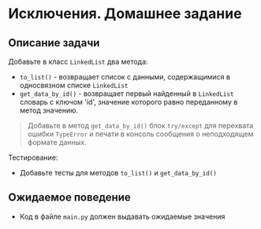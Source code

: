 # Исключения. Домашнее задание

## Описание задачи
Добавьте в класс `LinkedList` два метода:

- `to_list()` - возвращает список с данными, содержащимися в односвязном списке `LinkedList`
- `get_data_by_id()` - возвращает первый найденный в `LinkedList` словарь с ключом 'id', значение которого равно переданному в метод значению. 

> Добавьте в метод `get_data_by_id()` блок `try/except` для перехвата ошибки `TypeError` и 
> печати в консоль сообщения о неподходящем формате данных.

Тестирование:
- Добавьте тесты для методов `to_list()` и `get_data_by_id()`

## Ожидаемое поведение
- Код в файле `main.py` должен выдавать ожидаемые значения
